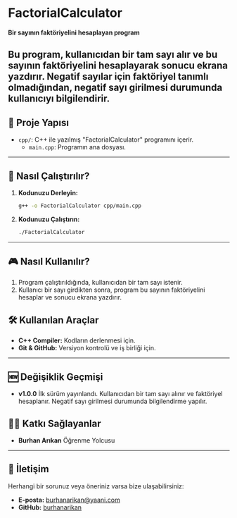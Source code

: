 # FactorialCalculator

**Bir sayının faktöriyelini hesaplayan program**

Bu program, kullanıcıdan bir tam sayı alır ve bu sayının faktöriyelini hesaplayarak sonucu ekrana yazdırır. 
Negatif sayılar için faktöriyel tanımlı olmadığından, negatif sayı girilmesi durumunda kullanıcıyı bilgilendirir. 
---

## 📂 Proje Yapısı
- `cpp/`: C++ ile yazılmış "FactorialCalculator" programını içerir.
  - `main.cpp`: Programın ana dosyası.

---

## 🚀 Nasıl Çalıştırılır?
1. **Kodunuzu Derleyin:**
   ```bash
   g++ -o FactorialCalculator cpp/main.cpp
   ```

2. **Kodunuzu Çalıştırın:**
   ```bash
   ./FactorialCalculator
   ```

---

## 🎮 Nasıl Kullanılır?
1. Program çalıştırıldığında, kullanıcıdan bir tam sayı istenir.
2. Kullanıcı bir sayı girdikten sonra, program bu sayının faktöriyelini hesaplar ve sonucu ekrana yazdırır.

## 🛠 Kullanılan Araçlar
- **C++ Compiler:** Kodların derlenmesi için.
- **Git & GitHub:** Versiyon kontrolü ve iş birliği için.

---

## 🆕 Değişiklik Geçmişi
- **v1.0.0** İlk sürüm yayınlandı. Kullanıcıdan bir tam sayı alınır ve faktöriyel hesaplanır. Negatif sayı girilmesi durumunda bilgilendirme yapılır.

## 👨‍💻 Katkı Sağlayanlar
- **Burhan Arıkan** Öğrenme Yolcusu

---

## 📧 İletişim
Herhangi bir sorunuz veya öneriniz varsa bize ulaşabilirsiniz:
- **E-posta:** burhanarikan@yaani.com
- **GitHub:** [burhanarikan](https://github.com/burhanarikan)
